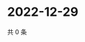 # 2022-12-29

共 0 条

<!-- BEGIN WEIBO -->
<!-- 最后更新时间 Thu Dec 29 2022 15:11:55 GMT+0800 (China Standard Time) -->

<!-- END WEIBO -->
